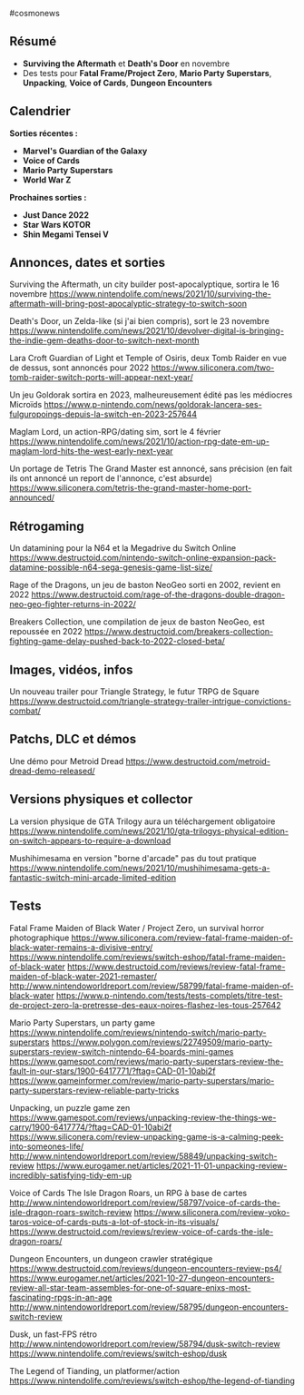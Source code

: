 #cosmonews

## Résumé

- **Surviving the Aftermath** et **Death's Door** en novembre
- Des tests pour **Fatal Frame/Project Zero**, **Mario Party Superstars**, **Unpacking**, **Voice of Cards**, **Dungeon Encounters**

## Calendrier

**Sorties récentes :**

- **Marvel's Guardian of the Galaxy**
- **Voice of Cards**
- **Mario Party Superstars**
- **World War Z**

**Prochaines sorties :**

- **Just Dance 2022**
- **Star Wars KOTOR**
- **Shin Megami Tensei V**

## Annonces, dates et sorties

Surviving the Aftermath, un city builder post-apocalyptique, sortira le 16 novembre
https://www.nintendolife.com/news/2021/10/surviving-the-aftermath-will-bring-post-apocalyptic-strategy-to-switch-soon

Death's Door, un Zelda-like (si j'ai bien compris), sort le 23 novembre
https://www.nintendolife.com/news/2021/10/devolver-digital-is-bringing-the-indie-gem-deaths-door-to-switch-next-month

Lara Croft Guardian of Light et Temple of Osiris, deux Tomb Raider en vue de dessus, sont annoncés pour 2022
https://www.siliconera.com/two-tomb-raider-switch-ports-will-appear-next-year/

Un jeu Goldorak sortira en 2023, malheureusement édité pas les médiocres Microïds
https://www.p-nintendo.com/news/goldorak-lancera-ses-fulguropoings-depuis-la-switch-en-2023-257644

Maglam Lord, un action-RPG/dating sim, sort le 4 février
https://www.nintendolife.com/news/2021/10/action-rpg-date-em-up-maglam-lord-hits-the-west-early-next-year

Un portage de Tetris The Grand Master est annoncé, sans précision (en fait ils ont annoncé un report de l'annonce, c'est absurde)
https://www.siliconera.com/tetris-the-grand-master-home-port-announced/

## Rétrogaming

Un datamining pour la N64 et la Megadrive du Switch Online
https://www.destructoid.com/nintendo-switch-online-expansion-pack-datamine-possible-n64-sega-genesis-game-list-size/

Rage of the Dragons, un jeu de baston NeoGeo sorti en 2002, revient en 2022
https://www.destructoid.com/rage-of-the-dragons-double-dragon-neo-geo-fighter-returns-in-2022/

Breakers Collection, une compilation de jeux de baston NeoGeo, est repoussée en 2022
https://www.destructoid.com/breakers-collection-fighting-game-delay-pushed-back-to-2022-closed-beta/

## Images, vidéos, infos

Un nouveau trailer pour Triangle Strategy, le futur TRPG de Square
https://www.destructoid.com/triangle-strategy-trailer-intrigue-convictions-combat/

## Patchs, DLC et démos

Une démo pour Metroid Dread
https://www.destructoid.com/metroid-dread-demo-released/

## Versions physiques et collector

La version physique de GTA Trilogy aura un téléchargement obligatoire
https://www.nintendolife.com/news/2021/10/gta-trilogys-physical-edition-on-switch-appears-to-require-a-download

Mushihimesama en version "borne d'arcade" pas du tout pratique
https://www.nintendolife.com/news/2021/10/mushihimesama-gets-a-fantastic-switch-mini-arcade-limited-edition

## Tests

Fatal Frame Maiden of Black Water / Project Zero, un survival horror photographique
https://www.siliconera.com/review-fatal-frame-maiden-of-black-water-remains-a-divisive-entry/
https://www.nintendolife.com/reviews/switch-eshop/fatal-frame-maiden-of-black-water
https://www.destructoid.com/reviews/review-fatal-frame-maiden-of-black-water-2021-remaster/
http://www.nintendoworldreport.com/review/58799/fatal-frame-maiden-of-black-water
https://www.p-nintendo.com/tests/tests-complets/titre-test-de-project-zero-la-pretresse-des-eaux-noires-flashez-les-tous-257642

Mario Party Superstars, un party game
https://www.nintendolife.com/reviews/nintendo-switch/mario-party-superstars
https://www.polygon.com/reviews/22749509/mario-party-superstars-review-switch-nintendo-64-boards-mini-games
https://www.gamespot.com/reviews/mario-party-superstars-review-the-fault-in-our-stars/1900-6417771/?ftag=CAD-01-10abi2f
https://www.gameinformer.com/review/mario-party-superstars/mario-party-superstars-review-reliable-party-tricks

Unpacking, un puzzle game zen
https://www.gamespot.com/reviews/unpacking-review-the-things-we-carry/1900-6417774/?ftag=CAD-01-10abi2f
https://www.siliconera.com/review-unpacking-game-is-a-calming-peek-into-someones-life/
http://www.nintendoworldreport.com/review/58849/unpacking-switch-review
https://www.eurogamer.net/articles/2021-11-01-unpacking-review-incredibly-satisfying-tidy-em-up

Voice of Cards The Isle Dragon Roars, un RPG à base de cartes
http://www.nintendoworldreport.com/review/58797/voice-of-cards-the-isle-dragon-roars-switch-review
https://www.siliconera.com/review-yoko-taros-voice-of-cards-puts-a-lot-of-stock-in-its-visuals/
https://www.destructoid.com/reviews/review-voice-of-cards-the-isle-dragon-roars/

Dungeon Encounters, un dungeon crawler stratégique
https://www.destructoid.com/reviews/dungeon-encounters-review-ps4/
https://www.eurogamer.net/articles/2021-10-27-dungeon-encounters-review-all-star-team-assembles-for-one-of-square-enixs-most-fascinating-rpgs-in-an-age
http://www.nintendoworldreport.com/review/58795/dungeon-encounters-switch-review

Dusk, un fast-FPS rétro
http://www.nintendoworldreport.com/review/58794/dusk-switch-review
https://www.nintendolife.com/reviews/switch-eshop/dusk

The Legend of Tianding, un platformer/action
https://www.nintendolife.com/reviews/switch-eshop/the-legend-of-tianding
